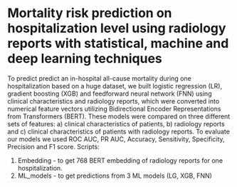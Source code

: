 # Mortality risk prediction on hospitalization level using radiology reports with statistical, machine and deep learning techniques
To predict predict an in-hospital all-cause mortality during one hospitalization based on a huge dataset, we built logistic regression (LR), gradient boosting (XGB) and feedforward neural network (FNN) using clinical characteristics and radiology reports, which were converted into numerical feature vectors utilizing Bidirectional Encoder Representations from Transformers (BERT). These models were compared on three different sets of features: a) clinical characteristics of patients, b) radiology reports and c) clinical characteristics of patients with radiology reports. To evaluate our models we used ROC AUC, PR AUC, Accuracy, Sensitivity, Specificity, Precision and F1 score.
Scripts:
1. Embedding - to get 768 BERT embedding of radiology reports for one hospitalization.
2. ML_models - to get predictions from 3 ML models (LG, XGB, FNN)
